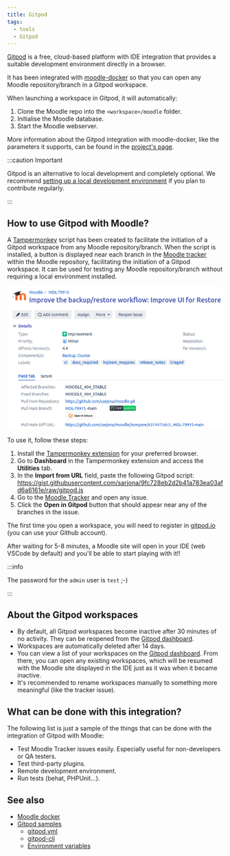 ```yaml
---
title: Gitpod
tags:
  - tools
  - Gitpod
---
```

<!-- cspell:ignore Tampermonkey -->

[Gitpod](https://www.gitpod.io/) is a free, cloud-based platform with IDE integration that provides a suitable development environment directly in a browser.

It has been integrated with [moodle-docker](https://github.com/moodlehq/moodle-docker/) so that you can open any Moodle repository/branch in a Gitpod workspace.

When launching a workspace in Gitpod, it will automatically:

1. Clone the Moodle repo into the `<workspace>/moodle` folder.
1. Initialise the Moodle database.
1. Start the Moodle webserver.

More information about the Gitpod integration with moodle-docker, like the parameters it supports, can be found in the [project's page](https://github.com/moodlehq/moodle-docker/#quick-start-with-gitpod).

:::caution Important

Gitpod is an alternative to local development and completely optional. We recommend [setting up a local development environment](../gettingstarted#a-quick-start-to-moodle-development) if you plan to contribute regularly.

:::

## How to use Gitpod with Moodle?

A [Tampermonkey](https://www.tampermonkey.net/) script has been created to facilitate the initiation of a Gitpod workspace from any Moodle repository/branch. When the script is installed, a button is displayed near each branch in the [Moodle tracker](https://moodle.atlassian.net/) within the Moodle repository, facilitating the initiation of a Gitpod workspace. It can be used for testing any Moodle repository/branch without requiring a local environment installed.

![Gitpod integration with Moodle tracker](./_gitpod/trackerintegration.png)

To use it, follow these steps:

1. Install the [Tampermonkey extension](https://www.tampermonkey.net/) for your preferred browser.
1. Go to **Dashboard** in the Tampermonkey extension and access the **Utilities** tab.
1. In the **Import from URL** field, paste the following Gitpod script: https://gist.githubusercontent.com/sarjona/9fc728eb2d2b41a783ea03afd6a6161e/raw/gitpod.js
1. Go to the [Moodle Tracker](https://moodle.atlassian.net/) and open any issue.
1. Click the **Open in Gitpod** button that should appear near any of the branches in the issue.

The first time you open a workspace, you will need to register in [gitpod.io](https://www.gitpod.io/) (you can use your Github account).

After waiting for 5-8 minutes, a Moodle site will open in your IDE (web VSCode by default) and you'll be able to start playing with it!!

:::info

The password for the `admin` user is `test` ;-)

:::

## About the Gitpod workspaces

- By default, all Gitpod workspaces become inactive after 30 minutes of no activity. They can be reopened from the [Gitpod dashboard](https://gitpod.io/workspaces/).
- Workspaces are automatically deleted after 14 days.
- You can view a list of your workspaces on the [Gitpod dashboard](https://gitpod.io/workspaces/). From there, you can open any existing workspaces, which will be resumed with the Moodle site displayed in the IDE just as it was when it became inactive.
- It's recommended to rename workspaces manually to something more meaningful (like the tracker issue).

## What can be done with this integration?

The following list is just a sample of the things that can be done with the integration of Gitpod with Moodle:

- Test Moodle Tracker issues easily. Especially useful for non-developers or QA testers.
- Test third-party plugins.
- Remote development environment.
- Run tests (behat, PHPUnit…).

## See also

- [Moodle docker](https://github.com/moodlehq/moodle-docker/#quick-start-with-gitpod)
- [Gitpod samples](https://github.com/gitpod-samples)
  - [gitpod.yml](https://www.gitpod.io/docs/references/gitpod-yml)
  - [gitpod-cli](https://www.gitpod.io/docs/references/gitpod-cli)
  - [Environment variables](https://www.gitpod.io/docs/configure/projects/environment-variables)

